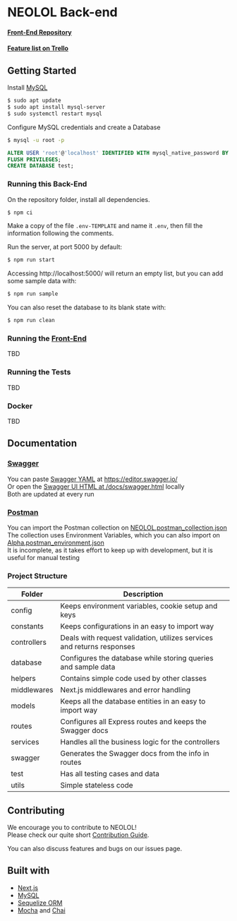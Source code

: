 # NEOLOL Back-end

#### [Front-End Repository](https://github.com/Neolol-source/Neolol-FE)

#### [Feature list on Trello](https://trello.com/b/b5gN1DpV/neolol-planned-features)


## Getting Started

Install [MySQL](https://dev.mysql.com/downloads/mysql/)
```bash
$ sudo apt update
$ sudo apt install mysql-server
$ sudo systemctl restart mysql
```

Configure MySQL credentials and create a Database
```bash
$ mysql -u root -p
```
```sql
ALTER USER 'root'@'localhost' IDENTIFIED WITH mysql_native_password BY '[PASSWORD]';
FLUSH PRIVILEGES;
CREATE DATABASE test;
```

### Running this Back-End
On the repository folder, install all dependencies.
```bash
$ npm ci
```

Make a copy of the file `.env-TEMPLATE` and name it `.env`, then fill the information following the comments.

Run the server, at port 5000 by default:
```bash
$ npm run start
```

Accessing http://localhost:5000/ will return an empty list, but you can add some sample data with:
```bash
$ npm run sample
```

You can also reset the database to its blank state with:
```bash
$ npm run clean
```

### Running the [Front-End](https://github.com/Neolol-source/Neolol-FE)
TBD

### Running the Tests
TBD

### Docker
TBD

## Documentation

### [Swagger](https://swagger.io/)  
You can paste [Swagger YAML](docs/api.yml) at https://editor.swagger.io/  
Or open the [Swagger UI HTML at /docs/swagger.html](docs/swagger.html) locally  
Both are updated at every run   

### [Postman](https://www.postman.com/)
You can import the Postman collection on [NEOLOL.postman_collection.json](docs/postman/NEOLOL.postman_collection.json)  
The collection uses Environment Variables, which you can also import on [Alpha.postman_environment.json](docs/postman/Alpha.postman_environment.json)  
It is incomplete, as it takes effort to keep up with development, but it is useful for manual testing  

### Project Structure
| Folder       | Description  |
| ------------ | ------------ |
| config       | Keeps environment variables, cookie setup and keys |
| constants    | Keeps configurations in an easy to import way |
| controllers  | Deals with request validation, utilizes services and returns responses  |
| database     | Configures the database while storing queries and sample data |
| helpers      | Contains simple code used by other classes |
| middlewares  | Next.js middlewares and error handling |
| models       | Keeps all the database entities in an easy to import way |
| routes       | Configures all Express routes and keeps the Swagger docs |
| services     | Handles all the business logic for the controllers |
| swagger      | Generates the Swagger docs from the info in routes |
| test         | Has all testing cases and data |
| utils        | Simple stateless code |

## Contributing  

We encourage you to contribute to NEOLOL!  
Please check our quite short [Contribution Guide](CONTRIBUTING.md).  

You can also discuss features and bugs on our issues page.

## Built with
- [Next.js](https://nextjs.org/)
- [MySQL](https://www.mysql.com/)
- [Sequelize ORM](https://sequelize.org/)
- [Mocha](https://mochajs.org/) and [Chai](https://www.chaijs.com/)
